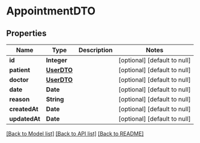 # AppointmentDTO
## Properties

| Name | Type | Description | Notes |
|------------ | ------------- | ------------- | -------------|
| **id** | **Integer** |  | [optional] [default to null] |
| **patient** | [**UserDTO**](UserDTO.md) |  | [optional] [default to null] |
| **doctor** | [**UserDTO**](UserDTO.md) |  | [optional] [default to null] |
| **date** | **Date** |  | [optional] [default to null] |
| **reason** | **String** |  | [optional] [default to null] |
| **createdAt** | **Date** |  | [optional] [default to null] |
| **updatedAt** | **Date** |  | [optional] [default to null] |

[[Back to Model list]](../README.md#documentation-for-models) [[Back to API list]](../README.md#documentation-for-api-endpoints) [[Back to README]](../README.md)

